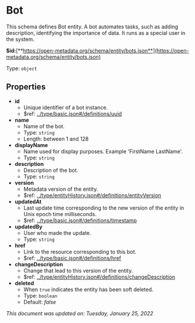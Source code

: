 # Bot

This schema defines Bot entity. A bot automates tasks, such as adding description, identifying the importance of data. It runs as a special user in the system.

**$id:**[**https://open-metadata.org/schema/entity/bots.json**](https://open-metadata.org/schema/entity/bots.json)

Type: `object`

## Properties

* **id**
  * Unique identifier of a bot instance.
  * $ref: [../type/basic.json#/definitions/uuid](../types/basic.md#uuid)
* **name**
  * Name of the bot.
  * Type: `string`
  * Length: between 1 and 128
* **displayName**
  * Name used for display purposes. Example 'FirstName LastName'.
  * Type: `string`
* **description**
  * Description of the bot.
  * Type: `string`
* **version**
  * Metadata version of the entity.
  * $ref: [../type/entityHistory.json#/definitions/entityVersion](../types/entityhistory.md#entityversion)
* **updatedAt**
  * Last update time corresponding to the new version of the entity in Unix epoch time milliseconds.
  * $ref: [../type/basic.json#/definitions/timestamp](../types/basic.md#timestamp)
* **updatedBy**
  * User who made the update.
  * Type: `string`
* **href**
  * Link to the resource corresponding to this bot.
  * $ref: [../type/basic.json#/definitions/href](../types/basic.md#href)
* **changeDescription**
  * Change that lead to this version of the entity.
  * $ref: [../type/entityHistory.json#/definitions/changeDescription](../types/entityhistory.md#changedescription)
* **deleted**
  * When `true` indicates the entity has been soft deleted.
  * Type: `boolean`
  * Default: _false_

_This document was updated on: Tuesday, January 25, 2022_
